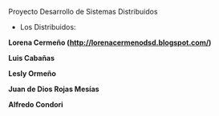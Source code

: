 Proyecto Desarrollo de Sistemas Distribuidos
- Los Distribuidos:

**Lorena Cermeño (http://lorenacermenodsd.blogspot.com/)**

**Luis Cabañas**

**Lesly Ormeño**

**Juan de Dios Rojas Mesías**

**Alfredo Condori**

